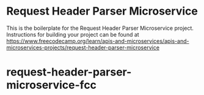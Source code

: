 # Request Header Parser Microservice

This is the boilerplate for the Request Header Parser Microservice project. Instructions for building your project can be found at https://www.freecodecamp.org/learn/apis-and-microservices/apis-and-microservices-projects/request-header-parser-microservice
# request-header-parser-microservice-fcc
